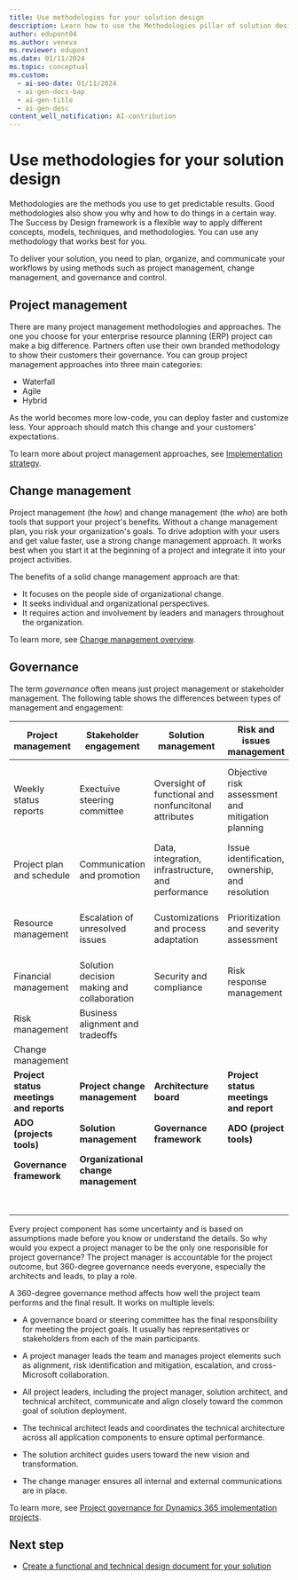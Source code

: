 ```yaml
---
title: Use methodologies for your solution design
description: Learn how to use the Methodologies pillar of solution design to plan, organize, communicate, and govern your project.
author: edupont04
ms.author: veneva
ms.reviewer: edupont
ms.date: 01/11/2024
ms.topic: conceptual
ms.custom:
  - ai-seo-date: 01/11/2024
  - ai-gen-docs-bap
  - ai-gen-title
  - ai-gen-desc
content_well_notification: AI-contribution
---
```


# Use methodologies for your solution design

Methodologies are the methods you use to get predictable results. Good methodologies also show you why and how to do things in a certain way. The Success by Design framework is a flexible way to apply different concepts, models, techniques, and methodologies. You can use any methodology that works best for you.

To deliver your solution, you need to plan, organize, and communicate your workflows by using methods such as project management, change management, and governance and control.

## Project management

There are many project management methodologies and approaches. The one you choose for your enterprise resource planning (ERP) project can make a big difference. Partners often use their own branded methodology to show their customers their governance. You can group project management approaches into three main categories:

- Waterfall
- Agile
- Hybrid

As the world becomes more low-code, you can deploy faster and customize less. Your approach should match this change and your customers' expectations.

To learn more about project management approaches, see [Implementation strategy](implementation-strategy.md).

## Change management

Project management (the *how*) and change management (the *who*) are both tools that support your project's benefits. Without a change management plan, you risk your organization's goals. To drive adoption with your users and get value faster, use a strong change management approach. It works best when you start it at the beginning of a project and integrate it into your project activities.

The benefits of a solid change management approach are that:

- It focuses on the people side of organizational change.
- It seeks individual and organizational perspectives.
- It requires action and involvement by leaders and managers throughout the organization.

To learn more, see [Change management overview](change-management.md).

## Governance

The term *governance* often means just project management or stakeholder management. The following table shows the differences between types of management and engagement:

| Project management | Stakeholder engagement | Solution management | Risk and issues management | Change control | Organizational change and communication |
|--------------------|------------------------|---------------------|---------------------------|----------------|--------------------------------------|
| Weekly status reports | Exectuive steering committee | Oversight of functional and nonfuncitonal attributes | Objective risk assessment and mitigation planning | Identification and prioritization of requirements and solution attributes | Intentional and customized communication to stakeholders |
| Project plan and schedule | Communication and promotion | Data, integration, infrastructure, and performance | Issue identification, ownership, and resolution | Tracking and reporting via ADO | Periodic effectiveness check |
| Resource management | Escalation of unresolved issues | Customizations and process adaptation | Prioritization and severity assessment | Organization and process changes | Solution adoption and operational transformation management |
| Financial management | Solution decision making and collaboration | Security and compliance | Risk response management | | |
| Risk management | Business alignment and tradeoffs | | | | |
| Change management | | | | |
| **Project status meetings and reports** | **Project change management** | **Architecture board** | **Project status meetings and report** | **Statement of work** | **Communication plan** |
| **ADO (projects tools)** | **Solution management** | **Governance framework** | **ADO (project tools)** | **Project artifacts** | **Stakeholder engagement** |
| **Governance framework** | **Organizational change management** | | | **Project status report** | **Organizational change management** |
| | | | | **Governance framework** | |

Every project component has some uncertainty and is based on assumptions made before you know or understand the details. So why would you expect a project manager to be the only one responsible for project governance? The project manager is accountable for the project outcome, but 360-degree governance needs everyone, especially the architects and leads, to play a role.

A 360-degree governance method affects how well the project team performs and the final result. It works on multiple levels:

- A governance board or steering committee has the final responsibility for meeting the project goals. It usually has representatives or stakeholders from each of the main participants.

- A project manager leads the team and manages project elements such as alignment, risk identification and mitigation, escalation, and cross-Microsoft collaboration.

- All project leaders, including the project manager, solution architect, and technical architect, communicate and align closely toward the common goal of solution deployment.

- The technical architect leads and coordinates the technical architecture across all application components to ensure optimal performance.

- The solution architect guides users toward the new vision and transformation.

- The change manager ensures all internal and external communications are in place.

To learn more, see [Project governance for Dynamics 365 implementation projects](project-governance.md).

## Next step

- [Create a functional and technical design document for your solution](../patterns/create-functional-technical-design-document.md)
